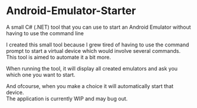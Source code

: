 # Android-Emulator-Starter
A small C# (.NET) tool that you can use to start an Android Emulator without having to use the command line

I created this small tool because I grew tired of having to use the command prompt to start a virtual device which would involve several commands.
This tool is aimed to automate it a bit more.<br>

When running the tool, it will display all created emulators and ask you which one you want to start.<br>

And ofcourse, when you make a choice it will automatically start that device.
<br>
The application is currently WIP and may bug out.
